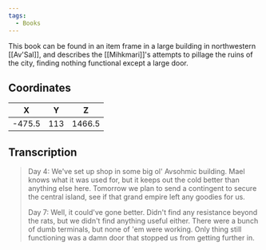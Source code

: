```yaml
---
tags:
  - Books
---
```


This book can be found in an item frame in a large building in northwestern [[Av'Sal]], and describes the [[Mihkmari]]'s attempts to pillage the ruins of the city, finding nothing functional except a large door.

## Coordinates
| **X**  | **Y** | **Z**  |
| :----: | :---: | :----: |
| -475.5 |  113  | 1466.5 |

## Transcription
> Day 4:
> We've set up shop in some big ol' Avsohmic building. Mael knows what it was used for, but it keeps out the cold better than anything else here. Tomorrow we plan to send a contingent to secure the central island, see if that grand empire left any goodies for us.
>
> Day 7:
> Well, it could've gone better. Didn't find any resistance beyond the rats, but we didn't find anything useful either. There were a bunch of dumb terminals, but none of 'em were working. Only thing still functioning was a damn door that stopped us from getting further in.


